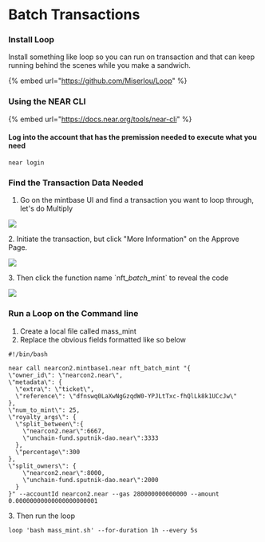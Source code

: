 # Batch Transactions

### Install Loop

Install something like loop so you can run on transaction and that can keep running behind the scenes while you make a sandwich.

{% embed url="https://github.com/Miserlou/Loop" %}

### Using the NEAR CLI

{% embed url="https://docs.near.org/tools/near-cli" %}

#### Log into the account that has the premission needed to execute what you need

```
near login
```

### Find the Transaction Data Needed

1. Go on the mintbase UI and find a transaction you want to loop through, let's do Multiply

&#x20;

![](<../../../.gitbook/assets/Screen Shot 2022-07-25 at 5.14.35 PM.png>)

2\. Initiate the transaction, but click "More Information" on the Approve Page.



![](<../../../.gitbook/assets/Screen Shot 2022-07-25 at 5.15.53 PM.png>)

3\. Then click the function name \`nft\__batch_\_mint\` to reveal the code

![](<../../../.gitbook/assets/Screen Shot 2022-07-25 at 5.17.14 PM.png>)

### Run a Loop on the Command line

1. Create a local file called mass\_mint
2. Replace the obvious fields formatted like so below

```
#!/bin/bash

near call nearcon2.mintbase1.near nft_batch_mint "{
\"owner_id\": \"nearcon2.near\",
\"metadata\": {
  \"extra\": \"ticket\",
  \"reference\": \"dfnswq0LaXwNgGzqdW0-YPJLtTxc-fhQlLk8k1UCcJw\"
},
\"num_to_mint\": 25,
\"royalty_args\": {
  \"split_between\":{
    \"nearcon2.near\":6667,
    \"unchain-fund.sputnik-dao.near\":3333
  },
  \"percentage\":300
},
\"split_owners\": {
    \"nearcon2.near\":8000,
    \"unchain-fund.sputnik-dao.near\":2000
  }
}" --accountId nearcon2.near --gas 280000000000000 --amount 0.00000000000000000000001
```

3\. Then run the loop

```
loop 'bash mass_mint.sh' --for-duration 1h --every 5s
```





